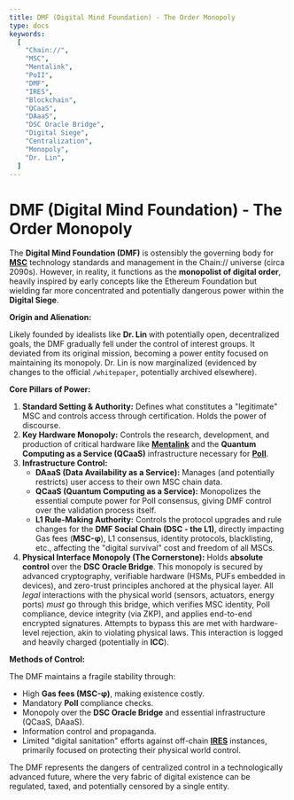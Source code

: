```yaml
---
title: DMF (Digital Mind Foundation) - The Order Monopoly
type: docs
keywords:
  [
    "Chain://",
    "MSC",
    "Mentalink",
    "PoII",
    "DMF",
    "IRES",
    "Blockchain",
    "QCaaS",
    "DAaaS",
    "DSC Oracle Bridge",
    "Digital Siege",
    "Centralization",
    "Monopoly",
    "Dr. Lin",
  ]
---
```


# DMF (Digital Mind Foundation) - The Order Monopoly

The **Digital Mind Foundation (DMF)** is ostensibly the governing body for **[MSC](./MSC.md)** technology standards and management in the Chain:// universe (circa 2090s). However, in reality, it functions as the **monopolist of digital order**, heavily inspired by early concepts like the Ethereum Foundation but wielding far more concentrated and potentially dangerous power within the **Digital Siege**.

**Origin and Alienation:**

Likely founded by idealists like **Dr. Lin** with potentially open, decentralized goals, the DMF gradually fell under the control of interest groups. It deviated from its original mission, becoming a power entity focused on maintaining its monopoly. Dr. Lin is now marginalized (evidenced by changes to the official `/whitepaper`, potentially archived elsewhere).

**Core Pillars of Power:**

1.  **Standard Setting & Authority:** Defines what constitutes a "legitimate" MSC and controls access through certification. Holds the power of discourse.
2.  **Key Hardware Monopoly:** Controls the research, development, and production of critical hardware like **[Mentalink](./Mentalink.md)** and the **Quantum Computing as a Service (QCaaS)** infrastructure necessary for **[PoII](./PoII.md)**.
3.  **Infrastructure Control:**
    - **DAaaS (Data Availability as a Service):** Manages (and potentially restricts) user access to their own MSC chain data.
    - **QCaaS (Quantum Computing as a Service):** Monopolizes the essential compute power for PoII consensus, giving DMF control over the validation process itself.
    - **L1 Rule-Making Authority:** Controls the protocol upgrades and rule changes for the **DMF Social Chain (DSC - the L1)**, directly impacting Gas fees (**MSC-φ**), L1 consensus, identity protocols, blacklisting, etc., affecting the "digital survival" cost and freedom of all MSCs.
4.  **Physical Interface Monopoly (The Cornerstone):** Holds **absolute control** over the **DSC Oracle Bridge**. This monopoly is secured by advanced cryptography, verifiable hardware (HSMs, PUFs embedded in devices), and zero-trust principles anchored at the physical layer. All _legal_ interactions with the physical world (sensors, actuators, energy ports) _must_ go through this bridge, which verifies MSC identity, PoII compliance, device integrity (via ZKP), and applies end-to-end encrypted signatures. Attempts to bypass this are met with hardware-level rejection, akin to violating physical laws. This interaction is logged and heavily charged (potentially in **ICC**).

**Methods of Control:**

The DMF maintains a fragile stability through:

- High **Gas fees (MSC-φ)**, making existence costly.
- Mandatory **PoII** compliance checks.
- Monopoly over the **DSC Oracle Bridge** and essential infrastructure (QCaaS, DAaaS).
- Information control and propaganda.
- Limited "digital sanitation" efforts against off-chain **[IRES](./IRES.md)** instances, primarily focused on protecting their physical world control.

The DMF represents the dangers of centralized control in a technologically advanced future, where the very fabric of digital existence can be regulated, taxed, and potentially censored by a single entity.
